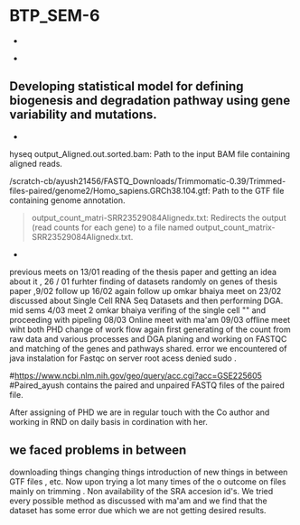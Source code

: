 # BTP_SEM-6
-
*
Developing statistical model for defining biogenesis and degradation pathway using gene variability and mutations.
--
-
hyseq
output_Aligned.out.sorted.bam: Path to the input BAM file containing aligned reads.

/scratch-cb/ayush21456/FASTQ_Downloads/Trimmomatic-0.39/Trimmed-files-paired/genome2/Homo_sapiens.GRCh38.104.gtf: Path to the GTF file containing genome annotation.
> output_count_matri-SRR23529084Alignedx.txt: Redirects the output (read counts for each gene) to a file named output_count_matrix-SRR23529084Alignedx.txt.
-
> 














previous meets on 13/01 reading of the thesis paper and getting an idea about it , 26 / 01 furhter finding of datasets randomly on genes of thesis paper ,9/02 follow up 16/02 again follow up
omkar bhaiya meet on 23/02 discussed about Single Cell RNA Seq Datasets and then performing DGA.
mid sems
4/03 meet 2 omkar bhaiya verifing of the single cell "" and proceeding with pipeling
08/03 Online meet with ma'am
09/03 offline meet wiht both PHD change of work flow again first generating of the count from raw data and various processes and DGA planing and working on FASTQC and matching of the genes and pathways shared.
error we encountered of java instalation for Fastqc on server root acess denied sudo .


 #https://www.ncbi.nlm.nih.gov/geo/query/acc.cgi?acc=GSE225605 #Paired_ayush contains the paired and unpaired FASTQ files of the paired file.


After assigning of PHD we are in regular touch with the Co author and working in RND on daily basis in cordination with her.


we faced problems in between 
-
downloading things 
changing things 
introduction of new things in between GTF files , etc.
Now upon trying a lot many times of the o outcome on files mainly on trimming .
Non availability of the SRA accesion id's.
We tried every possible method as discussed with ma'am and we find that the dataset has some error due which we are not getting desired results.







